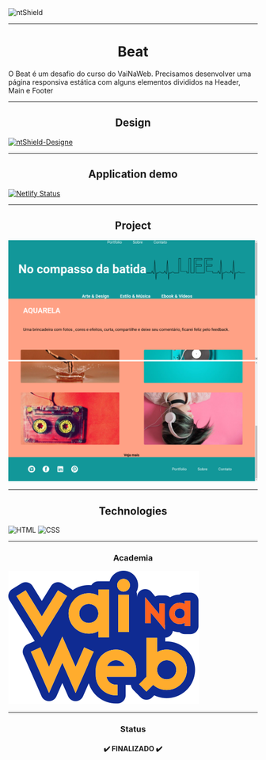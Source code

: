 <img src="https://img.shields.io/static/v1?label=Code&message=N-CCC&color=1C1C1C&style=for-the-badge&logo=GHOST" alt="ntShield">

---

<h1 align="center">Beat</h1>

<p>
    O Beat é um desafio do curso do VaiNaWeb. Precisamos desenvolver uma página responsiva estática com alguns elementos divididos na Header, Main e Footer
</p>

---

<h2 align="center">Design</h2>
<a href="https://www.figma.com/file/eqI9VbBccDj0wjy8E0IzZC/Beat?node-id=1%3A2"><img src="https://img.shields.io/static/v1?label=Design&message=FIGMA&color=00FA9A&style=for-the-badge&logo=GHOST" alt="ntShield-Designe"></a>

---

<h2  align="center">Application demo</h2>

[![Netlify Status](https://api.netlify.com/api/v1/badges/a6cced98-1987-4e36-a017-b7e53e63e88e/deploy-status)](https://app.netlify.com/sites/starwars-vnw/deploys)

---

<h2  align="center">Project</h2>

<img src="Assets/ProjectImages/Beat-ImageOne.png" alt="PageWeb-01">
<img src="Assets/ProjectImages/Beat-ImageTwo.png" alt="PageWeb-02">

---

<h2  align="center">Technologies</h2>

![HTML](https://img.shields.io/badge/HTML5-E34F26?style=for-the-badge&logo=html5&logoColor=white)
![CSS](https://img.shields.io/badge/CSS3-1572B6?style=for-the-badge&logo=css3&logoColor=white)

---

<h3 align="center">Academia</h3>

<section>
    <img src="Assets/LogoVNW.svg">
</section>

---

<h3 align="center">Status</h3>

<h4 align="center">
    ✔️ FINALIZADO ✔️
</h4>
